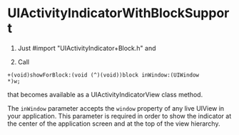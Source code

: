 # UIActivityIndicatorWithBlockSupport

1. Just #import "UIActivityIndicator+Block.h" and

2. Call

<code>+(void)showForBlock:(void (^)(void))block inWindow:(UIWindow *)w;</code> 

that becomes available as a UIActivityIndicatorView class method.

The <code>inWindow</code> parameter accepts the <code>window</code> property of any live UIView in your application. This parameter is required in order to show the indicator at the center of the application screen and at the top of the view hierarchy.
